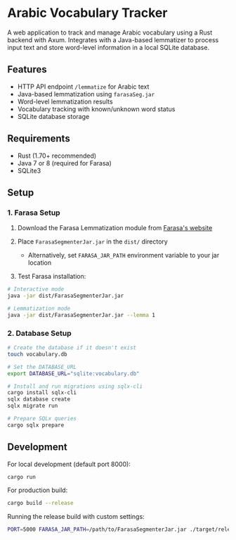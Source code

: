 # Arabic Vocabulary Tracker

A web application to track and manage Arabic vocabulary using a Rust backend with Axum. Integrates with a Java-based lemmatizer to process input text and store word-level information in a local SQLite database.

## Features

- HTTP API endpoint `/lemmatize` for Arabic text
- Java-based lemmatization using `farasaSeg.jar`
- Word-level lemmatization results
- Vocabulary tracking with known/unknown word status
- SQLite database storage

## Requirements

- Rust (1.70+ recommended)
- Java 7 or 8 (required for Farasa)
- SQLite3

## Setup

### 1. Farasa Setup

1. Download the Farasa Lemmatization module from [Farasa's website](https://farasa.qcri.org/lemmatization/)
2. Place `FarasaSegmenterJar.jar` in the `dist/` directory

   - Alternatively, set `FARASA_JAR_PATH` environment variable to your jar location

3. Test Farasa installation:

```bash
# Interactive mode
java -jar dist/FarasaSegmenterJar.jar

# Lemmatization mode
java -jar dist/FarasaSegmenterJar.jar --lemma 1
```

### 2. Database Setup

```bash
# Create the database if it doesn't exist
touch vocabulary.db

# Set the DATABASE_URL
export DATABASE_URL="sqlite:vocabulary.db"

# Install and run migrations using sqlx-cli
cargo install sqlx-cli
sqlx database create
sqlx migrate run

# Prepare SQLx queries
cargo sqlx prepare
```

## Development

For local development (default port 8000):

```bash
cargo run
```

For production build:

```bash
cargo build --release
```

Running the release build with custom settings:

```bash
PORT=5000 FARASA_JAR_PATH=/path/to/FarasaSegmenterJar.jar ./target/release/lemmatization
```
